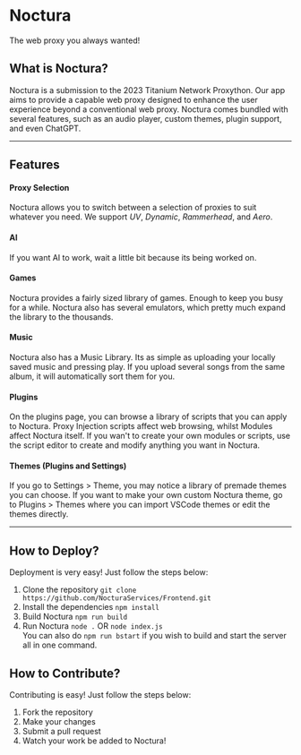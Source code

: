 # Noctura
The web proxy you always wanted!

## What is Noctura?
Noctura is a submission to the 2023 Titanium Network Proxython. Our app aims to provide a capable web proxy designed to enhance the user experience beyond a conventional web proxy. Noctura comes bundled with several features, such as an audio player, custom themes, plugin support, and even ChatGPT.

---

## Features

#### Proxy Selection
Noctura allows you to switch between a selection of proxies to suit whatever you need.
We support *UV*, *Dynamic*, *Rammerhead*, and *Aero*.

#### AI
If you want AI to work, wait a little bit because its being worked on.

#### Games
Noctura provides a fairly sized library of games. Enough to keep you busy for a while. Noctura also has several emulators, which pretty much expand the library to the thousands.

#### Music
Noctura also has a Music Library. Its as simple as uploading your locally saved music and pressing play. If you upload several songs from the same album, it will automatically sort them for you.

#### Plugins
On the plugins page, you can browse a library of scripts that you can apply to Noctura. Proxy Injection scripts affect web browsing, whilst Modules affect Noctura itself. If you wan't to create your own modules or scripts, use the script editor to create and modify anything you want in Noctura.

#### Themes (Plugins and Settings)
If you go to Settings > Theme, you may notice a library of premade themes you can choose. If you want to make your own custom Noctura theme, go to Plugins > Themes where you can import VSCode themes or edit the themes directly.

---

## How to Deploy?
Deployment is very easy! Just follow the steps below:
1. Clone the repository
`git clone https://github.com/NocturaServices/Frontend.git`
2. Install the dependencies 
`npm install`
3. Build Noctura
`npm run build`
4. Run Noctura
`node .` OR `node index.js`    
You can also do `npm run bstart` if you wish to build and start the server all in one command.

## How to Contribute?
Contributing is easy! Just follow the steps below:
1. Fork the repository
2. Make your changes
3. Submit a pull request
4. Watch your work be added to Noctura!
